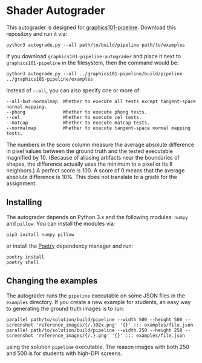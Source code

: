 # Shader Autograder

This autograder is designed for [graphics101-pipeline](http://github.com/yig/graphics101-pipeline).
Download this repository and run it via:

    python3 autograde.py --all path/to/build/pipeline path/to/examples

If you download `graphics101-pipeline-autograder` and place it
next to `graphics101-pipeline` in the filesystem, then the command would be:

    python3 autograde.py --all ../graphics101-pipeline/build/pipeline ../graphics101-pipeline/examples

Instead of `--all`, you can also specify one or more of:

```
--all-but-normalmap  Whether to execute all tests except tangent-space normal mapping.
--phong              Whether to execute phong tests.
--cel                Whether to execute cel tests.
--matcap             Whether to execute matcap tests.
--normalmap          Whether to execute tangent-space normal mapping tests.
```

The numbers in the score column measure the average absolute difference in pixel values between the ground truth and the tested executable magnified by 10.
(Because of aliasing artifacts near the boundaries of shapes, the difference actually uses the minimum to a pixel or its 8 neighbors.)
A perfect score is 100. A score of 0 means that the average absolute difference is 10%.
This does not translate to a grade for the assignment.

## Installing

The autograder depends on Python 3.x and the following modules: `numpy` and `pillow`. You can install the modules via:

    pip3 install numpy pillow

or install the [Poetry](https://python-poetry.org/) dependency manager and run:

    poetry install
    poetry shell

## Changing the examples

The autograder runs the `pipeline` executable on some JSON files in the
`examples` directory. If you create a new example for students, an easy way to generating the ground truth images is to run:

    parallel path/to/solution/build/pipeline --width 500 --height 500 --screenshot 'reference_images/{/.}@2x.png' '{}' ::: examples/file.json
    parallel path/to/solution/build/pipeline --width 250 --height 250 --screenshot 'reference_images/{/.}.png' '{}' ::: examples/file.json

using the solution `pipeline` executable. The reason images with both 250 and 500 is for students with high-DPI screens.
